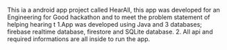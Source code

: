 This ia a android app project called HearAll, this app was developed for an Engineering for Good hackathon and to meet the problem statement of helping hearing 
t
1.App was developed using Java and 3 databases; firebase realtime database, firestore and SQLite database.
2. All api and required informations are all inside to run the app.
